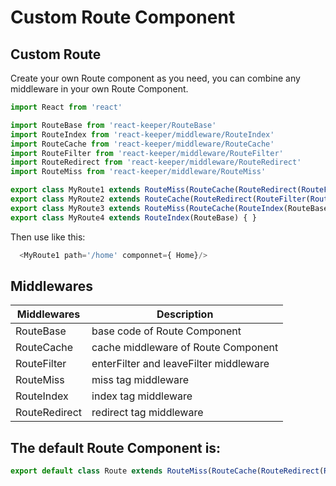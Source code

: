 # Custom Route Component
## Custom Route
  Create your own Route component as you need, you can combine any middleware in your own Route Component. 
  ```js
  import React from 'react'

  import RouteBase from 'react-keeper/RouteBase'
  import RouteIndex from 'react-keeper/middleware/RouteIndex'
  import RouteCache from 'react-keeper/middleware/RouteCache'
  import RouteFilter from 'react-keeper/middleware/RouteFilter'
  import RouteRedirect from 'react-keeper/middleware/RouteRedirect'
  import RouteMiss from 'react-keeper/middleware/RouteMiss'

  export class MyRoute1 extends RouteMiss(RouteCache(RouteRedirect(RouteFilter(RouteIndex(RouteBase))))) { }
  export class MyRoute2 extends RouteCache(RouteRedirect(RouteFilter(RouteIndex(RouteBase)))) { }
  export class MyRoute3 extends RouteMiss(RouteCache(RouteIndex(RouteBase))) { }
  export class MyRoute4 extends RouteIndex(RouteBase) { }
  ```  
  
  Then use like this:  
  ```js
    <MyRoute1 path='/home' componnet={ Home}/>
  ```
  
## Middlewares  

  | Middlewares   | Description                  |  
  | ----          | ----                         |  
  | RouteBase     | base code of Route Component |  
  | RouteCache    | cache middleware of Route Component |  
  | RouteFilter   | enterFilter and leaveFilter middleware |  
  | RouteMiss     | miss tag middleware|  
  | RouteIndex    | index tag middleware |  
  | RouteRedirect | redirect tag middleware |  
  

## The default Route Component is: 
  ```js
  export default class Route extends RouteMiss(RouteCache(RouteRedirect(RouteFilter(RouteIndex(RouteBase))))) { }
  ```